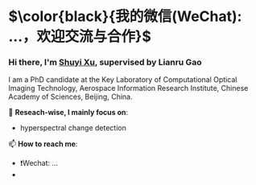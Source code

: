 # $\color{black}{我的微信(WeChat): ...，欢迎交流与合作}$
### Hi there, I'm [Shuyi Xu]([https://yimiandai.work/](https://scholar.google.com/citations?user=aSPDpmgAAAAJ&hl=zh-CN)), supervised by Lianru Gao

I am a PhD candidate at the Key Laboratory of Computational Optical Imaging Technology, Aerospace Information Research Institute, Chinese Academy of Sciences, Beijing, China.

🔭 **Reseach-wise, I mainly focus on**:
- hyperspectral change detection

📫 **How to reach me**:
- ❗Wechat: ...
- <!--
- This my researchgate [researchgate](https://www.researchgate.net/profile/Li-Jiaxin-20)
- This is my Google Scholar [GS](https://scholar.google.com/citations?user=aSPDpmgAAAAJ&hl=zh-CN)
- This is my email: xushuyi22@mails.ucas.ac.cn
-->

**Publications**:
+  [1] `S. Xu`, L. Cai, H. Sun, X. Sun, L. Yang and L. Gao, "Adaptive Endmembers Learning-Based Deep Unmixing Network for Hyperspectral Change Detection," IGARSS 2024 ,[Paper link](https://ieeexplore.ieee.org/document/10640672)

<!--
**JiaxinLiCAS/JiaxinLiCAS** is a ✨ _special_ ✨ repository because its `README.md` (this file) appears on your GitHub profile.

Here are some ideas to get you started:

- 🔭 I’m currently working on ...
- 🌱 I’m currently learning ...
- 👯 I’m looking to collaborate on ...
- 🤔 I’m looking for help with ...
- 💬 Ask me about ...
- 📫 How to reach me: ...
- 😄 Pronouns: ...
- ⚡ Fun fact: ...
-->
